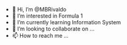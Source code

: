 - 👋 Hi, I’m @MBRivaldo
- 👀 I’m interested in Formula 1
- 🌱 I’m currently learning Information System
- 💞️ I’m looking to collaborate on ...
- 📫 How to reach me ...

<!---
MBRivaldo/MBRivaldo is a ✨ special ✨ repository because its `README.md` (this file) appears on your GitHub profile.
You can click the Preview link to take a look at your changes.
--->
